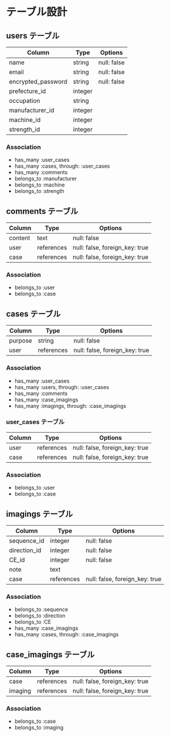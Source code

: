 # テーブル設計

## users テーブル

| Column             | Type    | Options     |
| ------------------ | ------- | ----------- |
| name               | string  | null: false |
| email              | string  | null: false |
| encrypted_password | string  | null: false |
| prefecture_id      | integer |             |
| occupation         | string  |             |
| manufacturer_id    | integer |             |
| machine_id         | integer |             |
| strength_id        | integer |             |

### Association

- has_many :user_cases
- has_many :cases, through: :user_cases
- has_many :comments
- belongs_to :manufacturer
- belongs_to :machine
- belongs_to :strength

## comments テーブル

| Column  | Type       | Options                        |
| ------- | ---------- | ------------------------------ |
| content | text       | null: false                    |
| user    | references | null: false, foreign_key: true |
| case    | references | null: false, foreign_key: true |

### Association

- belongs_to :user
- belongs_to :case

## cases テーブル

| Column  | Type       | Options                        |
| ------- | ---------- | ------------------------------ |
| purpose | string     | null: false                    |
| user    | references | null: false, foreign_key: true |

### Association

- has_many :user_cases
- has_many :users, through: :user_cases
- has_many :comments
- has_many :case_imagings
- has_many :imagings, through: :case_imagings

 ###  user_cases テーブル

| Column | Type       | Options                        |
| ------ | ---------- | ------------------------------ |
| user   | references | null: false, foreign_key: true |
| case   | references | null: false, foreign_key: true |

### Association

- belongs_to :user
- belongs_to :case


## imagings テーブル

| Column       | Type       | Options                        |
| ------------ | ---------- | ------------------------------ |
| sequence_id  | integer    | null: false                    |
| direction_id | integer    | null: false                    |
| CE_id        | integer    | null: false                    |
| note         | text       |                                |
| case         | references | null: false, foreign_key: true |

### Association

- belongs_to :sequence
- belongs_to :direction
- belongs_to :CE
- has_many :case_imagings
- has_many :cases, through: :case_imagings

## case_imagings テーブル

| Column  | Type       | Options                        |
| ------- | ---------- | ------------------------------ |
| case    | references | null: false, foreign_key: true |
| imaging | references | null: false, foreign_key: true |

### Association

- belongs_to :case
- belongs_to :imaging
